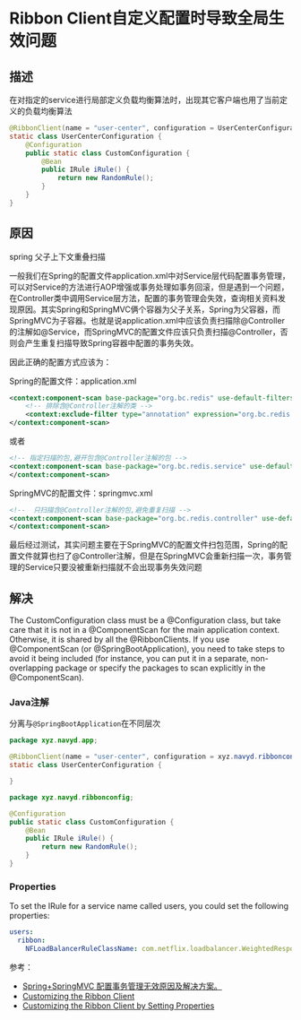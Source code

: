 # Ribbon Client自定义配置时导致全局生效问题

## 描述

在对指定的service进行局部定义负载均衡算法时，出现其它客户端也用了当前定义的负载均衡算法

```java
@RibbonClient(name = "user-center", configuration = UserCenterConfiguration.CustomConfiguration.class)
static class UserCenterConfiguration {
    @Configuration
    public static class CustomConfiguration {
        @Bean
        public IRule iRule() {
            return new RandomRule();
        }
    }
}
```

## 原因

spring 父子上下文重叠扫描

一般我们在Spring的配置文件application.xml中对Service层代码配置事务管理，可以对Service的方法进行AOP增强或事务处理如事务回滚，但是遇到一个问题，在Controller类中调用Service层方法，配置的事务管理会失效，查询相关资料发现原因。其实Spring和SpringMVC俩个容器为父子关系，Spring为父容器，而SpringMVC为子容器。也就是说application.xml中应该负责扫描除@Controller的注解如@Service，而SpringMVC的配置文件应该只负责扫描@Controller，否则会产生重复扫描导致Spring容器中配置的事务失效。

因此正确的配置方式应该为：

Spring的配置文件：application.xml

```xml
<context:component-scan base-package="org.bc.redis" use-default-filters="true">
    <!-- 排除含@Controller注解的类 -->
    <context:exclude-filter type="annotation" expression="org.bc.redis.controller.UserController"/>
</context:component-scan>
```

或者

```xml
<!-- 指定扫描的包,避开包含@Controller注解的包 -->
<context:component-scan base-package="org.bc.redis.service" use-default-filters="true">
</context:component-scan>
```

SpringMVC的配置文件：springmvc.xml

```xml
<!--  只扫描含@Controller注解的包,避免重复扫描 -->
<context:component-scan base-package="org.bc.redis.controller" use-default-filters="true">
</context:component-scan>
```

最后经过测试，其实问题主要在于SpringMVC的配置文件扫包范围，Spring的配置文件就算也扫了@Controller注解，但是在SpringMVC会重新扫描一次，事务管理的Service只要没被重新扫描就不会出现事务失效问题

## 解决

The CustomConfiguration class must be a @Configuration class, but take care that it is not in a @ComponentScan for the main application context. Otherwise, it is shared by all the @RibbonClients. If you use @ComponentScan (or @SpringBootApplication), you need to take steps to avoid it being included (for instance, you can put it in a separate, non-overlapping package or specify the packages to scan explicitly in the @ComponentScan).

### Java注解

分离与`@SpringBootApplication`在不同层次

```java
package xyz.navyd.app;

@RibbonClient(name = "user-center", configuration = xyz.navyd.ribbonconfig.CustomConfiguration.class)
static class UserCenterConfiguration {

}

package xyz.navyd.ribbonconfig;

@Configuration
public static class CustomConfiguration {
    @Bean
    public IRule iRule() {
        return new RandomRule();
    }
}
```

### Properties

To set the IRule for a service name called users, you could set the following properties:

```yml
users:
  ribbon:
    NFLoadBalancerRuleClassName: com.netflix.loadbalancer.WeightedResponseTimeRule
```

参考：

- [Spring+SpringMVC 配置事务管理无效原因及解决方案。](https://blog.csdn.net/qq_32588349/article/details/52097943)
- [Customizing the Ribbon Client](https://docs.spring.io/spring-cloud/docs/Hoxton.SR8/reference/htmlsingle/#customizing-the-ribbon-client)
- [Customizing the Ribbon Client by Setting Properties](https://docs.spring.io/spring-cloud/docs/Hoxton.SR8/reference/htmlsingle/)
